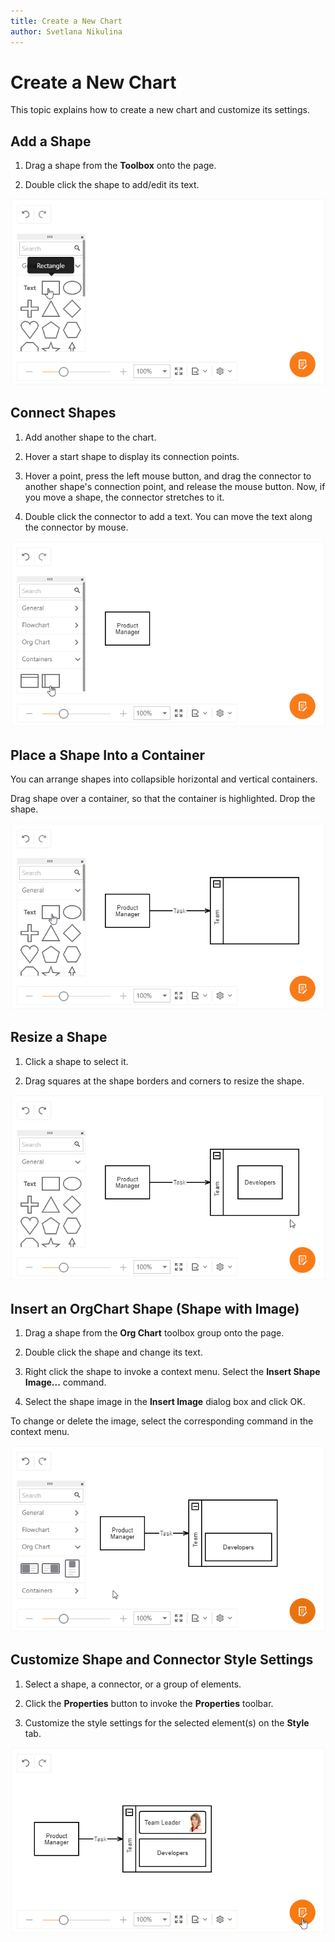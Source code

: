 ```yaml
---
title: Create a New Chart
author: Svetlana Nikulina
---
```

# Create a New Chart
This topic explains how to create a new chart and customize its settings.

## Add a Shape

1. Drag a shape from the **Toolbox** onto the page.

1. Double click the shape to add/edit its text.

![Add a Shape](../../images/diagram-add-shape.gif)

## Connect Shapes

1. Add another shape to the chart.


1. Hover a start shape to display its connection points. 

1. Hover a point, press the left mouse button, and drag the connector to another shape's connection point, and release the mouse button. Now, if you move a shape, the connector stretches to it.


1. Double click the connector to add a text. You can move the text along the connector by mouse.

![Add a Connector](../../images/diagram-add-connector.gif)

## Place a Shape Into a Container

You can arrange shapes into collapsible horizontal and vertical containers.

Drag shape over a container, so that the container is highlighted. Drop the shape.

![Container](../../images/diagram-container.gif)

## Resize a Shape

1. Click a shape to select it. 

1. Drag squares at the shape borders and corners to resize the shape.

![Resize a Shape](../../images/diagram-resizing.gif)

## Insert an OrgChart Shape (Shape with Image)

1. Drag a shape from the **Org Chart** toolbox group onto the page.

1. Double click the shape and change its text.

1. Right click the shape to invoke a context menu. Select the **Insert Shape Image...** command. 

1. Select the shape image in the **Insert Image** dialog box and click OK.

To change or delete the image, select the corresponding command in the context menu.

![OrgChart Card](../../images/diagram-orgchart.gif)

## Customize Shape and Connector Style Settings

1. Select a shape, a connector, or a group of elements.

1. Click the **Properties** button to invoke the **Properties** toolbar.

1. Customize the style settings for the selected element(s) on the **Style** tab.

![Customization](../../images/diagram-customization.gif)
